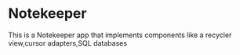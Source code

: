 # Notekeeper
This is a Notekeeper app that implements components like a recycler view,cursor adapters,SQL databases
